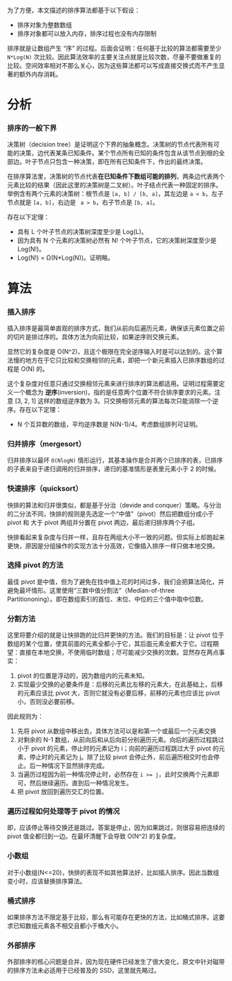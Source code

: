 为了方便，本文描述的排序算法都基于以下假设：

- 排序对象为整数数组
- 排序对象都可以放入内存，排序过程也没有内存限制

排序就是让数组产生 “序” 的过程。后面会证明：任何基于比较的算法都需要至少 `N*Log(N)` 次比较。因此算法效率的主要关注点就是比较次数，尽量不要做重复的比较。空间效率相对不那么关心，因为这些算法都可以写成直接交换式而不产生显著的额外内存消耗。

# 分析

### 排序的一般下界

决策树（decision tree）是证明这个下界的抽象概念。决策树的节点代表所有可能的决策，边代表某条已知条件。某个节点所有已知的条件包含从该节点到根的全部边。叶子节点只包含一种决策，即在所有已知条件下，作出的最终决策。

在排序算法里，决策树的节点代表**在已知条件下数组可能的排列**，两条边代表两个元素比较的结果（因此这里的决策树是二叉树）。叶子结点代表一种固定的排序。举例含有两个元素的决策树：根节点是 `[a, b] / [b, a]`，其左边是 `a < b`，左子节点就是 `[a, b]`，右边是 ` a > b`，右子节点是 `[b, a]`。

存在以下定理：

- 具有 L 个叶子节点的决策树深度至少是 Log(L)。
- 因为具有 N 个元素的决策树必然有 N! 个叶子节点，它的决策树深度至少是 Log(N!)。
- Log(N!) = Ω(N*Log(N))。证明略。

# 算法

### 插入排序

插入排序是最简单直观的排序方式，我们从前向后遍历元素，确保该元素位置之前的切片是排过序的。具体方法为向前比较，如果逆序则交换元素。

显然它的复杂度是 O(N^2)，且这个极限在完全逆序输入时是可以达到的。这个算法慢的地方在于它只比较和交换相邻的元素，即把一个新元素插入已排序数组的过程是 O(N) 的。

这个复杂度对任意只通过交换相邻元素来进行排序的算法都适用。证明过程需要定义一个概念为 **逆序**(inversion)，指的是任意两个位置不符合排序要求的元素。注意 [3, 2, 1] 这样的数组逆序数为 3。只交换相邻元素的算法每次只能消除一个逆序。存在以下定理：

- N 个互异数的数组，平均逆序数是 N(N-1)/4。考虑数组排列可证明。

### 归并排序（mergesort）

归并排序以最坏 `O(NlogN)` 情形运行，其基本操作是合并两个已排序的表，已排序的子表来自于递归调用的归并排序，递归的基准情形是表里元素小于 2 的时候。

### 快速排序（quicksort）

快排的算法和归并很类似，都是基于分治（devide and conquer）策略。与分治的二分法不同，快排的规则是先选定一个“中值”（pivot）然后把数组分成小于 pivot 和 大于 pivot 两组并分置在 pivot 两边，最后递归排序两个子组。

快排看起来复杂度与归并一样，且存在两组大小不一致的问题。但实际上却跑起来更快，原因是分组操作的实现方法十分高效，它像插入排序一样只做本地交换。

### 选择 pivot 的方法

最佳 pivot 是中值，但为了避免在找中值上花的时间过多，我们会把算法简化，并避免最坏情形。这里使用“三数中值分割法”（Median-of-three Partitiononing）。即在数组索引的首位、末位、中位的三个值中取中位数。

### 分割方法

这里将要介绍的就是让快排跑的比归并更快的方法。我们的目标是：让 pivot 位于数组的某个位置，使其前面的元素全都小于它，其后面元素全都大于它。过程期望：直接在本地交换，不使用临时数组；尽可能减少交换的次数。显然存在两点事实：

1. pivot 的位置是浮动的，因为数组内的元素未知。
2. 实现最少交换的必要条件是：后移的元素比左移的元素大，在此基础上，后移的元素应该比 pivot 大，否则它就没有必要后移，前移的元素也应该比 pivot 小，否则没必要前移。

因此规则为：

1. 先将 pivot 从数组中移出去，具体方法可以是和第一个或最后一个元素交换
2. 对剩余的 N-1 数组，从前向后和从后向前分别遍历元素。向后的遍历过程跳过小于 pivot 的元素，停止时的元素记为 i；向前的遍历过程跳过大于 pivot 的元素，停止时的元素记为 j。除了比较 pivot 会停止外，前后遍历相交时也会停止。后一种情况下显然排序完成。
3. 当遍历过程因为前一种情况停止时，必然存在 `i >= j`，此时交换两个元素即可，然后继续遍历。直到后一种情况发生。
4. 把 pivot 放回到遍历交汇的位置。

### 遍历过程如何处理等于 pivot 的情况

即，应该停止等待交换还是跳过。答案是停止，因为如果跳过，则很容易把连续的 pivot 值全都归到一边。在最坏清醒下会导致 O(N^2) 的复杂度。

### 小数组

对于小数组(N<=20)，快排的表现不如其他算法好，比如插入排序。因此当数组变小时，应该替换排序算法。

### 桶式排序

如果排序方法不限定基于比较，那么有可能存在更快的方法，比如桶式排序。这要求已知数组元素各不相交且都小于桶大小。

### 外部排序

外部排序的核心问题是合并，因为现在硬件已经发生了很大变化，原文中针对磁带的排序方法未必适用于已经普及的 SSD，这里就先略过。
